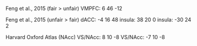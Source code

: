 Feng et al., 2015 (fair > unfair)
VMPFC: 6 46 -12

Feng et al., 2015 (unfair > fair)
dACC: -4 16 48
insula: 38 20 0
insula: -30 24 2

Harvard Oxford Atlas (NAcc)
VS/NAcc: 8 10 -8
VS/NAcc: -7 10 -8

